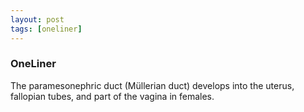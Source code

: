 ```yaml
---
layout: post
tags: [oneliner]
---
```



### OneLiner

The paramesonephric duct (Müllerian duct) develops into the uterus, fallopian tubes, and part of the vagina in females.
